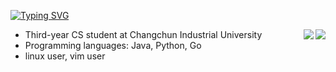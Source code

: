 [![Typing SVG](https://readme-typing-svg.herokuapp.com?pause=500&lines=Hi+there+%F0%9F%91%8B;I'm+XiaXinyu)](https://git.io/typing-svg)




<img align="right" src="https://github-readme-stats.vercel.app/api?username=ThinyuXia&theme=prussian&show_icons=true&count_private=true&hide=contribs,issues" />

<img align="right" src="https://github-readme-stats.vercel.app/api/top-langs/?username=ThinyuXia&layout=compact&theme=algolia&hide=html,css,JavaScript" />

* Third-year CS student at Changchun Industrial University
* Programming languages: Java, Python, Go
* linux user, vim user

